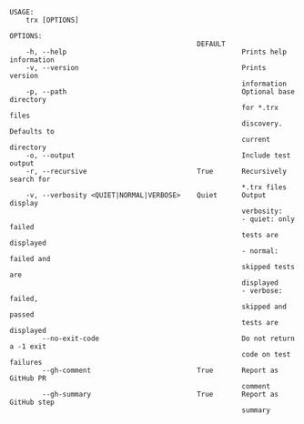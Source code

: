 ﻿```shell
USAGE:
    trx [OPTIONS]

OPTIONS:
                                              DEFAULT                           
    -h, --help                                           Prints help information
    -v, --version                                        Prints version         
                                                         information            
    -p, --path                                           Optional base directory
                                                         for *.trx files        
                                                         discovery. Defaults to 
                                                         current directory      
    -o, --output                                         Include test output    
    -r, --recursive                           True       Recursively search for 
                                                         *.trx files            
    -v, --verbosity <QUIET|NORMAL|VERBOSE>    Quiet      Output display         
                                                         verbosity:             
                                                         - quiet: only failed   
                                                         tests are displayed    
                                                         - normal: failed and   
                                                         skipped tests are      
                                                         displayed              
                                                         - verbose: failed,     
                                                         skipped and passed     
                                                         tests are displayed    
        --no-exit-code                                   Do not return a -1 exit
                                                         code on test failures  
        --gh-comment                          True       Report as GitHub PR    
                                                         comment                
        --gh-summary                          True       Report as GitHub step  
                                                         summary                
```
